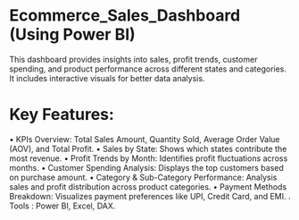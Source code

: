# Ecommerce_Sales_Dashboard (Using Power BI)
This dashboard provides insights into sales, profit trends, customer spending, and product performance across different states and categories. It includes interactive visuals for better data analysis. 

# Key Features:
•	KPIs Overview: Total Sales Amount, Quantity Sold, Average Order Value (AOV), and Total Profit.
•	Sales by State: Shows which states contribute the most revenue.
•	Profit Trends by Month: Identifies profit fluctuations across months.
•	Customer Spending Analysis: Displays the top customers based on purchase amount.
•	Category & Sub-Category Performance: Analysis sales and profit distribution across product categories.
•	Payment Methods Breakdown: Visualizes payment preferences like UPI, Credit Card, and EMI.
. Tools : Power BI, Excel, DAX.

